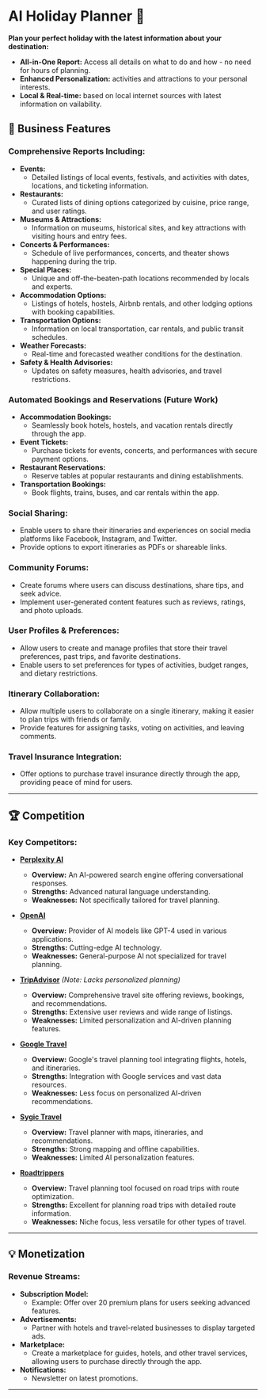 # AI Holiday Planner 🚀

**Plan your perfect holiday with the latest information about your destination:**

- **All-in-One Report:** Access all details on what to do and how - no need for hours of planning.
- **Enhanced Personalization:** activities and attractions to your personal interests.
- **Local & Real-time:** based on local internet sources with latest information on vailability.

## 💼 Business Features

### **Comprehensive Reports Including:**

- **Events:**
  - Detailed listings of local events, festivals, and activities with dates, locations, and ticketing information.
- **Restaurants:**
  - Curated lists of dining options categorized by cuisine, price range, and user ratings.
- **Museums & Attractions:**
  - Information on museums, historical sites, and key attractions with visiting hours and entry fees.
- **Concerts & Performances:**
  - Schedule of live performances, concerts, and theater shows happening during the trip.
- **Special Places:**
  - Unique and off-the-beaten-path locations recommended by locals and experts.
- **Accommodation Options:**
  - Listings of hotels, hostels, Airbnb rentals, and other lodging options with booking capabilities.
- **Transportation Options:**
  - Information on local transportation, car rentals, and public transit schedules.
- **Weather Forecasts:**
  - Real-time and forecasted weather conditions for the destination.
- **Safety & Health Advisories:**
  - Updates on safety measures, health advisories, and travel restrictions.

### **Automated Bookings and Reservations (Future Work)**

- **Accommodation Bookings:**
  - Seamlessly book hotels, hostels, and vacation rentals directly through the app.
- **Event Tickets:**
  - Purchase tickets for events, concerts, and performances with secure payment options.
- **Restaurant Reservations:**
  - Reserve tables at popular restaurants and dining establishments.
- **Transportation Bookings:**
  - Book flights, trains, buses, and car rentals within the app.

### **Social Sharing:**

- Enable users to share their itineraries and experiences on social media platforms like Facebook, Instagram, and Twitter.
- Provide options to export itineraries as PDFs or shareable links.

### **Community Forums:**

- Create forums where users can discuss destinations, share tips, and seek advice.
- Implement user-generated content features such as reviews, ratings, and photo uploads.

### **User Profiles & Preferences:**

- Allow users to create and manage profiles that store their travel preferences, past trips, and favorite destinations.
- Enable users to set preferences for types of activities, budget ranges, and dietary restrictions.

### **Itinerary Collaboration:**

- Allow multiple users to collaborate on a single itinerary, making it easier to plan trips with friends or family.
- Provide features for assigning tasks, voting on activities, and leaving comments.

### **Travel Insurance Integration:**

- Offer options to purchase travel insurance directly through the app, providing peace of mind for users.

---

## 🏆 Competition

### **Key Competitors:**

- [**Perplexity AI**](https://www.perplexity.ai)

  - **Overview:** An AI-powered search engine offering conversational responses.
  - **Strengths:** Advanced natural language understanding.
  - **Weaknesses:** Not specifically tailored for travel planning.

- [**OpenAI**](https://openai.com/)

  - **Overview:** Provider of AI models like GPT-4 used in various applications.
  - **Strengths:** Cutting-edge AI technology.
  - **Weaknesses:** General-purpose AI not specialized for travel planning.

- [**TripAdvisor**](https://www.tripadvisor.com/) _(Note: Lacks personalized planning)_

  - **Overview:** Comprehensive travel site offering reviews, bookings, and recommendations.
  - **Strengths:** Extensive user reviews and wide range of listings.
  - **Weaknesses:** Limited personalization and AI-driven planning features.

- [**Google Travel**](https://www.google.com/travel/)

  - **Overview:** Google's travel planning tool integrating flights, hotels, and itineraries.
  - **Strengths:** Integration with Google services and vast data resources.
  - **Weaknesses:** Less focus on personalized AI-driven recommendations.

- [**Sygic Travel**](https://travel.sygic.com/)

  - **Overview:** Travel planner with maps, itineraries, and recommendations.
  - **Strengths:** Strong mapping and offline capabilities.
  - **Weaknesses:** Limited AI personalization features.

- [**Roadtrippers**](https://roadtrippers.com/)
  - **Overview:** Travel planning tool focused on road trips with route optimization.
  - **Strengths:** Excellent for planning road trips with detailed route information.
  - **Weaknesses:** Niche focus, less versatile for other types of travel.

---

## 💡 Monetization

### **Revenue Streams:**

- **Subscription Model:**
  - Example: Offer over 20 premium plans for users seeking advanced features.
- **Advertisements:**
  - Partner with hotels and travel-related businesses to display targeted ads.
- **Marketplace:**
  - Create a marketplace for guides, hotels, and other travel services, allowing users to purchase directly through the app.
- **Notifications:**
  - Newsletter on latest promotions.

---
